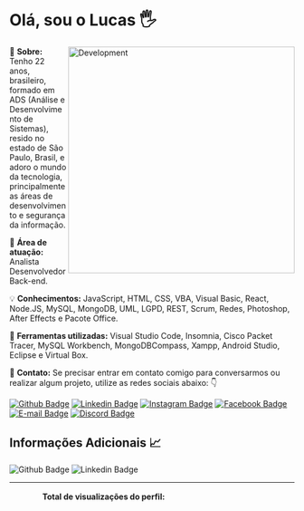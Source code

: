 # Olá, sou o Lucas 🖐

<img src="https://i.pinimg.com/originals/54/5d/c7/545dc70147b6b8a300d33ef5cc51ca5a.jpg" min-width="400px" max-width="400px" width="400px" align="right" alt="Development">

<p align="left"> 
  👨 <strong>Sobre:</strong> Tenho 22 anos, brasileiro, formado em ADS (Análise e Desenvolvimento de Sistemas), resido no estado de São Paulo, Brasil, e adoro o mundo da tecnologia, principalmente as áreas de desenvolvimento e segurança da informação.
</p>

<p align="left">
  🎯 <strong>Área de atuação:</strong> Analista Desenvolvedor Back-end.
</p>

<p align="left">
  💡 <strong>Conhecimentos:</strong> JavaScript, HTML, CSS, VBA, Visual Basic, React, Node.JS, MySQL, MongoDB, UML, LGPD, REST, Scrum, Redes, Photoshop, After Effects e Pacote Office.
</p>

<p align="left">
  🧰 <strong>Ferramentas utilizadas:</strong> Visual Studio Code, Insomnia, Cisco Packet Tracer, MySQL Workbench, MongoDBCompass, Xampp, Android Studio, Eclipse e Virtual Box.   
</p>

<p align="left">
  💌 <strong>Contato:</strong> Se precisar entrar em contato comigo para conversarmos ou realizar algum projeto, utilize as redes sociais abaixo: 👇
</p>


[![Github Badge](	https://img.shields.io/badge/GitHub-100000?style=for-the-badge&logo=github&logoColor=white)](https://github.com/LucasTMP/)
[![Linkedin Badge](	https://img.shields.io/badge/LinkedIn-0077B5?style=for-the-badge&logo=linkedin&logoColor=white)](https://www.linkedin.com/in/lucastmp/)
[![Instagram Badge](https://img.shields.io/badge/Instagram-E4405F?style=for-the-badge&logo=instagram&logoColor=white)](https://www.instagram.com/lucastmp_/)
[![Facebook Badge](https://img.shields.io/badge/Facebook-1877F2?style=for-the-badge&logo=facebook&logoColor=white)](https://www.facebook.com/lucastmp/)
[![E-mail Badge](https://img.shields.io/badge/Email-lucas.tmp@outlook.com-f5f5f5?style=for-the-badge&logo=microsoft-outlook&logoColor=white&labelColor=0072C6)](mailto:lucas.tmp@outlook.com)
[![Discord Badge](https://img.shields.io/badge/Discord-Xrei%236436-ffffff?style=for-the-badge&logo=discord&logoColor=white&labelColor=7289DA)](https://discordapp.com/users/236735001134235648/)
 
## **Informações Adicionais 📈**

![Github Badge](	https://github-readme-stats.vercel.app/api/top-langs/?username=LucasTMP&layout=compact)
![Linkedin Badge](	https://github-readme-streak-stats.herokuapp.com?user=LucasTMP&theme=buefy&fire=DD2727&currStreakNum=5E54DD&currStreakLabel=5E54DD)

<hr>
<div align="center">
<label><b>Total de visualizações do perfil: &ensp;&ensp;</b></label>
<img width="150px" height="16px" src="https://profile-counter.glitch.me/LucasTMP/count.svg" />
</div>

